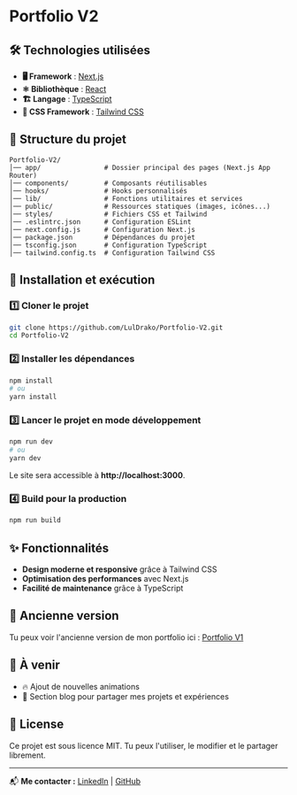 # Portfolio V2
## 🛠️ Technologies utilisées

- **🖥️ Framework** : [Next.js](https://nextjs.org/)
- **⚛️ Bibliothèque** : [React](https://react.dev/)
- **🏗️ Langage** : [TypeScript](https://www.typescriptlang.org/)
- **🎨 CSS Framework** : [Tailwind CSS](https://tailwindcss.com/)

## 📂 Structure du projet

```
Portfolio-V2/
│── app/                # Dossier principal des pages (Next.js App Router)
│── components/         # Composants réutilisables
│── hooks/              # Hooks personnalisés
│── lib/                # Fonctions utilitaires et services
│── public/             # Ressources statiques (images, icônes...)
│── styles/             # Fichiers CSS et Tailwind
│── .eslintrc.json      # Configuration ESLint
│── next.config.js      # Configuration Next.js
│── package.json        # Dépendances du projet
│── tsconfig.json       # Configuration TypeScript
│── tailwind.config.ts  # Configuration Tailwind CSS
```

## 🚀 Installation et exécution

### 1️⃣ Cloner le projet
```bash
git clone https://github.com/LulDrako/Portfolio-V2.git
cd Portfolio-V2
```

### 2️⃣ Installer les dépendances
```bash
npm install
# ou
yarn install
```

### 3️⃣ Lancer le projet en mode développement
```bash
npm run dev
# ou
yarn dev
```
Le site sera accessible à **http://localhost:3000**.

### 4️⃣ Build pour la production
```bash
npm run build
```

## ✨ Fonctionnalités
- **Design moderne et responsive** grâce à Tailwind CSS
- **Optimisation des performances** avec Next.js
- **Facilité de maintenance** grâce à TypeScript

## 🔄 Ancienne version
Tu peux voir l'ancienne version de mon portfolio ici : [Portfolio V1](https://luldrako.vercel.app/)

## 📌 À venir
- 🔥 Ajout de nouvelles animations
- 📝 Section blog pour partager mes projets et expériences

## 📝 License
Ce projet est sous licence MIT. Tu peux l'utiliser, le modifier et le partager librement.

---

📬 **Me contacter :** [LinkedIn](https://www.linkedin.com/in/luldrako) | [GitHub](https://github.com/LulDrako)
